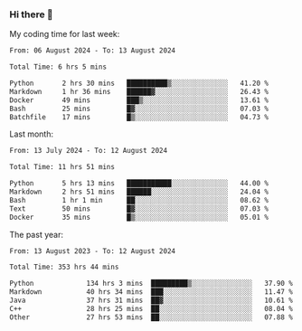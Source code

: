 ### Hi there 👋

My coding time for last week:

<!--START_SECTION:week-->

```txt
From: 06 August 2024 - To: 13 August 2024

Total Time: 6 hrs 5 mins

Python       2 hrs 30 mins   ██████████▒░░░░░░░░░░░░░░   41.20 %
Markdown     1 hr 36 mins    ██████▓░░░░░░░░░░░░░░░░░░   26.43 %
Docker       49 mins         ███▒░░░░░░░░░░░░░░░░░░░░░   13.61 %
Bash         25 mins         █▓░░░░░░░░░░░░░░░░░░░░░░░   07.03 %
Batchfile    17 mins         █▒░░░░░░░░░░░░░░░░░░░░░░░   04.73 %
```

<!--END_SECTION:week-->

Last month:

<!--START_SECTION:month-->

```txt
From: 13 July 2024 - To: 12 August 2024

Total Time: 11 hrs 51 mins

Python       5 hrs 13 mins   ███████████░░░░░░░░░░░░░░   44.00 %
Markdown     2 hrs 51 mins   ██████░░░░░░░░░░░░░░░░░░░   24.04 %
Bash         1 hr 1 min      ██░░░░░░░░░░░░░░░░░░░░░░░   08.62 %
Text         50 mins         █▓░░░░░░░░░░░░░░░░░░░░░░░   07.03 %
Docker       35 mins         █▒░░░░░░░░░░░░░░░░░░░░░░░   05.01 %
```

<!--END_SECTION:month-->

The past year:

<!--START_SECTION:year-->

```txt
From: 13 August 2023 - To: 12 August 2024

Total Time: 353 hrs 44 mins

Python             134 hrs 3 mins  █████████▒░░░░░░░░░░░░░░░   37.90 %
Markdown           40 hrs 34 mins  ███░░░░░░░░░░░░░░░░░░░░░░   11.47 %
Java               37 hrs 31 mins  ██▓░░░░░░░░░░░░░░░░░░░░░░   10.61 %
C++                28 hrs 25 mins  ██░░░░░░░░░░░░░░░░░░░░░░░   08.04 %
Other              27 hrs 53 mins  ██░░░░░░░░░░░░░░░░░░░░░░░   07.88 %
```

<!--END_SECTION:year-->
